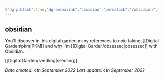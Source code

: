 ```yaml
---
{"dg-publish":true,"dg-permalink":"obsidian","permalink":"/obsidian/","dgHomeLink":true,"dgPassFrontmatter":false}
---
```



## obsidian

You'll discover in this digital garden many references to note taking, [[Digital Garden/pkm|PKM]] and why I'm [[Digital Garden/obsessed|obsessed]] with Obsidian.

[[Digital Garden/seedling|seedling]]

*Date created: 4th September 2022*
*Last update: 4th September 2022*